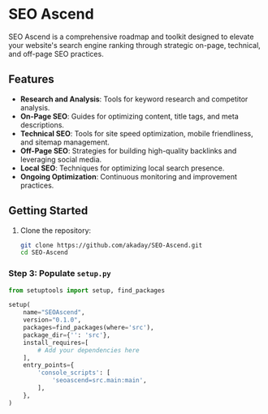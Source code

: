 # SEO Ascend

SEO Ascend is a comprehensive roadmap and toolkit designed to elevate your website's search engine ranking through strategic on-page, technical, and off-page SEO practices.

## Features
- **Research and Analysis**: Tools for keyword research and competitor analysis.
- **On-Page SEO**: Guides for optimizing content, title tags, and meta descriptions.
- **Technical SEO**: Tools for site speed optimization, mobile friendliness, and sitemap management.
- **Off-Page SEO**: Strategies for building high-quality backlinks and leveraging social media.
- **Local SEO**: Techniques for optimizing local search presence.
- **Ongoing Optimization**: Continuous monitoring and improvement practices.

## Getting Started
1. Clone the repository:
   ```bash
   git clone https://github.com/akaday/SEO-Ascend.git
   cd SEO-Ascend

### Step 3: Populate `setup.py`

```python
from setuptools import setup, find_packages

setup(
    name="SEOAscend",
    version="0.1.0",
    packages=find_packages(where='src'),
    package_dir={'': 'src'},
    install_requires=[
        # Add your dependencies here
    ],
    entry_points={
        'console_scripts': [
            'seoascend=src.main:main',
        ],
    },
)
